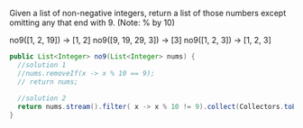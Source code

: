 Given a list of non-negative integers, return a list of those numbers except omitting any that end with 9. (Note: % by 10)

no9([1, 2, 19]) → [1, 2]
no9([9, 19, 29, 3]) → [3]
no9([1, 2, 3]) → [1, 2, 3]



```java
public List<Integer> no9(List<Integer> nums) {
  //solution 1 
  //nums.removeIf(x -> x % 10 == 9);
  // return nums;
  
  //solution 2
  return nums.stream().filter( x -> x % 10 != 9).collect(Collectors.toList());
}

```

